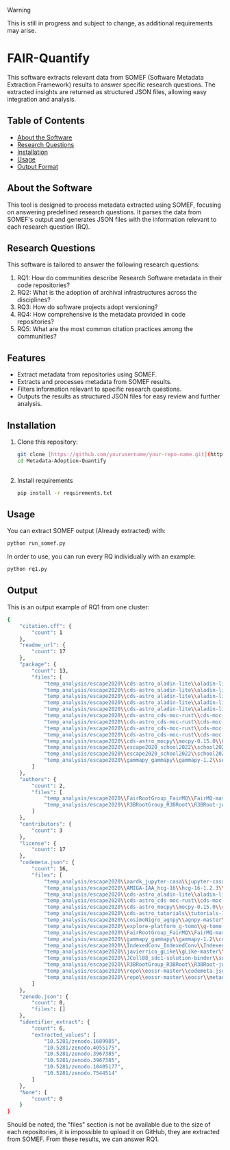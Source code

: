 > [!WARNING]
> This is still in progress and subject to change, as additional requirements may arise.
# FAIR-Quantify

This software extracts relevant data from SOMEF (Software Metadata Extraction Framework) results to answer specific research questions. The extracted insights are returned as structured JSON files, allowing easy integration and analysis.

## Table of Contents

- [About the Software](#about-the-software)
- [Research Questions](#research-questions)
- [Installation](#installation)
- [Usage](#usage)
- [Output Format](#output-format)

## About the Software

This tool is designed to process metadata extracted using SOMEF, focusing on answering predefined research questions. It parses the data from SOMEF's output and generates JSON files with the information relevant to each research question (RQ).

## Research Questions

This software is tailored to answer the following research questions:

1. RQ1: How do communities describe Research Software metadata in their code repositories?
2. RQ2: What is the adoption of archival infrastructures across the disciplines?
3. RQ3: How do software projects adopt versioning?
4. RQ4: How comprehensive is the metadata provided in code repositories?
5. RQ5: What are the most common citation practices among the communities?

## Features
- Extract metadata from repositories using SOMEF.
- Extracts and processes metadata from SOMEF results.
- Filters information relevant to specific research questions.
- Outputs the results as structured JSON files for easy review and further analysis.

## Installation

1. Clone this repository:

   ```bash
   git clone [https://github.com/yourusername/your-repo-name.git](https://github.com/Anas-Elhounsri/Metadata-Adoption-Quantify.git
   cd Metadata-Adoption-Quantify
  
2. Install requirements
   ```bash
   pip install -r requirements.txt
   
## Usage

You can extract SOMEF output (Already extracted) with:

  ```bash
  python run_somef.py
  ```
In order to use, you can run every RQ individually with an example:

   ```bash
   python rq1.py
   ```

## Output

This is an output example of RQ1 from one cluster:
```bash
{
    "citation.cff": {
        "count": 1
    },
    "readme_url": {
        "count": 17
    },
    "package": {
        "count": 13,
        "files": [
            "temp_analysis/escape2020\\cds-astro_aladin-lite\\aladin-lite-3.3.2\\package.json",
            "temp_analysis/escape2020\\cds-astro_aladin-lite\\aladin-lite-3.3.2\\src\\core\\Cargo.toml",
            "temp_analysis/escape2020\\cds-astro_aladin-lite\\aladin-lite-3.3.2\\src\\core\\al-api\\Cargo.toml",
            "temp_analysis/escape2020\\cds-astro_aladin-lite\\aladin-lite-3.3.2\\src\\core\\al-core\\Cargo.toml",
            "temp_analysis/escape2020\\cds-astro_aladin-lite\\aladin-lite-3.3.2\\src\\core\\al-task-exec\\Cargo.toml",
            "temp_analysis/escape2020\\cds-astro_cds-moc-rust\\cds-moc-rust-main\\Cargo.toml",
            "temp_analysis/escape2020\\cds-astro_cds-moc-rust\\cds-moc-rust-main\\crates\\cli\\Cargo.toml",
            "temp_analysis/escape2020\\cds-astro_cds-moc-rust\\cds-moc-rust-main\\crates\\set\\Cargo.toml",
            "temp_analysis/escape2020\\cds-astro_cds-moc-rust\\cds-moc-rust-main\\crates\\wasm\\Cargo.toml",
            "temp_analysis/escape2020\\cds-astro_mocpy\\mocpy-0.15.0\\Cargo.toml",
            "temp_analysis/escape2020\\escape2020_school2022\\school2022-1.0\\docs\\themes\\dream\\package.json",
            "temp_analysis/escape2020\\escape2020_school2022\\school2022-1.0\\testing\\fibonacci\\setup.cfg",
            "temp_analysis/escape2020\\gammapy_gammapy\\gammapy-1.2\\setup.cfg"
        ]
    },
    "authors": {
        "count": 2,
        "files": [
            "temp_analysis/escape2020\\FairRootGroup_FairMQ\\FairMQ-master\\AUTHORS",
            "temp_analysis/escape2020\\R3BRootGroup_R3BRoot\\R3BRoot-jun24\\AUTHORS"
        ]
    },
    "contributors": {
        "count": 3
    },
    "license": {
        "count": 17
    },
    "codemeta.json": {
        "count": 16,
        "files": [
            "temp_analysis/escape2020\\aardk_jupyter-casa\\jupyter-casa-master\\codemeta.json",
            "temp_analysis/escape2020\\AMIGA-IAA_hcg-16\\hcg-16-1.2.3\\codemeta.json",
            "temp_analysis/escape2020\\cds-astro_aladin-lite\\aladin-lite-3.3.2\\codemeta.json",
            "temp_analysis/escape2020\\cds-astro_cds-moc-rust\\cds-moc-rust-main\\codemeta.json",
            "temp_analysis/escape2020\\cds-astro_mocpy\\mocpy-0.15.0\\codemeta.json",
            "temp_analysis/escape2020\\cds-astro_tutorials\\tutorials-1.0.3\\codemeta.json",
            "temp_analysis/escape2020\\cosimoNigro_agnpy\\agnpy-master\\codemeta.json",
            "temp_analysis/escape2020\\explore-platform_g-tomo\\g-tomo-2\\codemeta.json",
            "temp_analysis/escape2020\\FairRootGroup_FairMQ\\FairMQ-master\\codemeta.json",
            "temp_analysis/escape2020\\gammapy_gammapy\\gammapy-1.2\\codemeta.json",
            "temp_analysis/escape2020\\IndexedConv_IndexedConv\\IndexedConv-1.3.2\\codemeta.json",
            "temp_analysis/escape2020\\javierrico_gLike\\gLike-master\\codemeta.json",
            "temp_analysis/escape2020\\JColl88_sdc1-solution-binder\\sdc1-solution-binder-1.0.0\\codemeta.json",
            "temp_analysis/escape2020\\R3BRootGroup_R3BRoot\\R3BRoot-jun24\\codemeta.json",
            "temp_analysis/escape2020\\repo\\eossr-master\\codemeta.json",
            "temp_analysis/escape2020\\repo\\eossr-master\\eossr\\metadata\\schema\\codemeta.json"
        ]
    },
    "zenodo.json": {
        "count": 0,
        "files": []
    },
    "identifier_extract": {
        "count": 6,
        "extracted_values": [
            "10.5281/zenodo.1689985",
            "10.5281/zenodo.4055175",
            "10.5281/zenodo.3967385",
            "10.5281/zenodo.3967385",
            "10.5281/zenodo.10405177",
            "10.5281/zenodo.7544514"
        ]
    },
    "None": {
        "count": 0
    }
}
```

Should be noted, the "files" section is not be available due to the size of each repositories, it is impossible to upload it on GitHub, they are extracted from SOMEF. From these results, we can answer RQ1.





